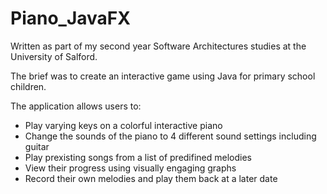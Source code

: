 # Piano_JavaFX

Written as part of my second year Software Architectures studies at the University of Salford. 

The brief was to create an interactive game using Java for primary school children.

The application allows users to:
  - Play varying keys on a colorful interactive piano
  - Change the sounds of the piano to 4 different sound settings including guitar
  - Play prexisting songs from a list of predifined melodies
  - View their progress using visually engaging graphs
  - Record their own melodies and play them back at a later date
